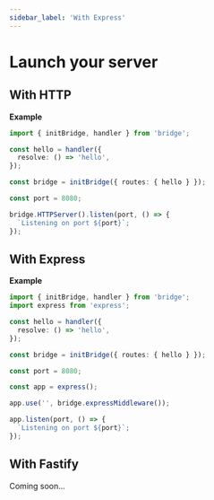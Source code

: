 ```yaml
---
sidebar_label: 'With Express'
---
```


# Launch your server

## With HTTP

**Example**

```ts twoslash title='server.ts'
import { initBridge, handler } from 'bridge';

const hello = handler({
  resolve: () => 'hello',
});

const bridge = initBridge({ routes: { hello } });

const port = 8080;

bridge.HTTPServer().listen(port, () => {
  `Listening on port ${port}`;
});
```

## With Express

**Example**

```ts twoslash title='server.ts'
import { initBridge, handler } from 'bridge';
import express from 'express';

const hello = handler({
  resolve: () => 'hello',
});

const bridge = initBridge({ routes: { hello } });

const port = 8080;

const app = express();

app.use('', bridge.expressMiddleware());

app.listen(port, () => {
  `Listening on port ${port}`;
});
```

## With Fastify

Coming soon...

